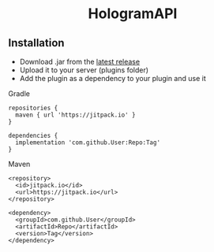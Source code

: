 <h1 align="center">HologramAPI</h1>


## Installation

- Download .jar from the [latest release](https://github.com/MaximFiedler/HologramAPI/releases)
- Upload it to your server (plugins folder)
- Add the plugin as a dependency to your plugin and use it

Gradle
```
repositories {
  maven { url 'https://jitpack.io' }
}

dependencies {
  implementation 'com.github.User:Repo:Tag'
}
```
Maven
```
<repository>
  <id>jitpack.io</id>
  <url>https://jitpack.io</url>
</repository>

<dependency>
  <groupId>com.github.User</groupId>
  <artifactId>Repo</artifactId>
  <version>Tag</version>
</dependency>
```

